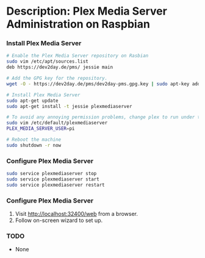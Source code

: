 # Description: Plex Media Server Administration on Raspbian

### Install Plex Media Server
```bash
# Enable the Plex Media Server repository on Rasbian
sudo vim /etc/apt/sources.list
deb https://dev2day.de/pms/ jessie main

# Add the GPG key for the repository.
wget -O - https://dev2day.de/pms/dev2day-pms.gpg.key | sudo apt-key add -

# Install Plex Media Server
sudo apt-get update
sudo apt-get install -t jessie plexmediaserver

# To avoid any annoying permission problems, change plex to run under the Pi user. To do this open the following file.
sudo vim /etc/default/plexmediaserver
PLEX_MEDIA_SERVER_USER=pi

# Reboot the machine
sudo shutdown -r now
```

### Configure Plex Media Server
```bash
sudo service plexmediaserver stop
sudo service plexmediaserver start
sudo service plexmediaserver restart
```

### Configure Plex Media Server
1. Visit [http://localhost:32400/web](http://localhost:32400/web) from a browser.
2. Follow on-screen wizard to set up.

### TODO
- None
